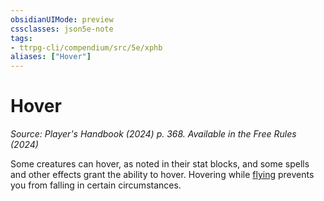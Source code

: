 ```yaml
---
obsidianUIMode: preview
cssclasses: json5e-note
tags:
- ttrpg-cli/compendium/src/5e/xphb
aliases: ["Hover"]
---
```

# Hover
*Source: Player's Handbook (2024) p. 368. Available in the Free Rules (2024)* 

Some creatures can hover, as noted in their stat blocks, and some spells and other effects grant the ability to hover. Hovering while [flying](Misc%20Files/CLI/rules/variant-rules/flying-xphb.md) prevents you from falling in certain circumstances.